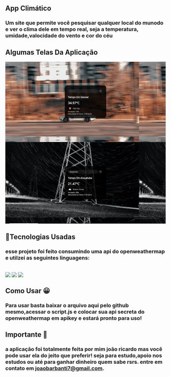 ## App Climático 

### Um site que permite você pesquisar qualquer local do munodo e ver o clima dele em tempo real, seja a temperatura, umidade,valocidade do vento e cor do céu

## Algumas Telas Da Aplicação
<img align="center" src="git.png">
<img align="center" src="git 2.png">


## 🚀Tecnologias Usadas

### esse projeto foi feito consumindo uma api do openweathermap e utilzei as seguintes linguagens:

<div style="display: inline_block"><br/>
<img align="center" src="https://img.shields.io/badge/HTML5-E34F26?style=for-the-badge&logo=html5&logoColor=white">
<img align="center" src="https://img.shields.io/badge/CSS3-1572B6?style=for-the-badge&logo=css3&logoColor=white">
<img align="center" src="https://img.shields.io/badge/JavaScript-323330?style=for-the-badge&logo=javascript&logoColor=F7DF1E">

</div>

## Como Usar 😀
### Para usar basta baixar o arquivo aqui pelo github mesmo,acessar o script.js e colocar sua api secreta do openweathermap em apikey e estará pronto para uso!

## Importante 💛

### a aplicação foi totalmente feita por mim joão ricardo mas você pode usar ela do jeito que preferir! seja para estudo,apoio nos estudos ou até para ganhar dinheiro quem sabe rsrs. entre em contato em joaobarbanti7@gmail.com.
